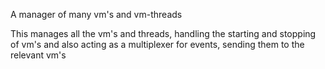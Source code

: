 A manager of many vm's and vm-threads

This manages all the vm's and threads, handling the starting and stopping of vm's and also
acting as a multiplexer for events, sending them to the relevant vm's
